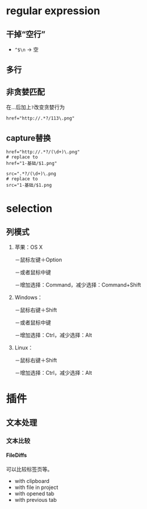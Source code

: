 # regular expression



## 干掉“空行”



* `^$\n` -> 空





## 多行





## 非贪婪匹配

在...后加上`?`改变贪婪行为

```
href="http://.*?/113\.png"
```



## capture替换

```
href="http://.*?/(\d+)\.png"
# replace to
href="1-基础/$1.png"
```



```
src=".*?/(\d+)\.png
# replace to
src="1-基础/$1.png
```



# selection



## 列模式

1. 苹果：OS X

   －鼠标左键＋Option

   －或者鼠标中键

   －增加选择：Command，减少选择：Command+Shift

2. Windows：

   －鼠标右键＋Shift

   －或者鼠标中键

   －增加选择：Ctrl，减少选择：Alt

3. Linux：

   －鼠标右键＋Shift

   －增加选择：Ctrl，减少选择：Alt




# 插件



## 文本处理



### 文本比较



#### FileDiffs

可以比较标签页等。

* with clipboard
* with file in project
* with opened tab
* with previous tab










